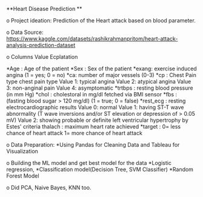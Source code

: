 **Heart Disease Prediction **


o Project ideation: Prediction of the Heart attack based on blood parameter.

o Data Source: https://www.kaggle.com/datasets/rashikrahmanpritom/heart-attack-analysis-prediction-dataset

o Columns Value Ecplatation

*Age : Age of the patient *Sex : Sex of the patient *exang: exercise induced angina (1 = yes; 0 = no) *ca: number of major vessels (0-3) *cp : Chest Pain type chest pain type Value 1: typical angina Value 2: atypical angina Value 3: non-anginal pain Value 4: asymptomatic *trtbps : resting blood pressure (in mm Hg) *chol : cholestoral in mg/dl fetched via BMI sensor *fbs : (fasting blood sugar > 120 mg/dl) (1 = true; 0 = false) *rest_ecg : resting electrocardiographic results Value 0: normal Value 1: having ST-T wave abnormality (T wave inversions and/or ST elevation or depression of > 0.05 mV) Value 2: showing probable or definite left ventricular hypertrophy by Estes' criteria thalach : maximum heart rate achieved *target : 0= less chance of heart attack 1= more chance of heart attack

o Data Preparation: *Using Pandas for Cleaning Data and Tableau for Visualization

o Building the ML model and get best model for the data *Logistic regression, *Classification model(Decision Tree, SVM Classifier) *Random Forest Model

o Did PCA, Naive Bayes, KNN too.
